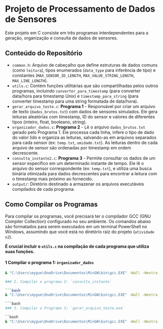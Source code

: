 # Projeto de Processamento de Dados de Sensores

Este projeto em C consiste em três programas interdependentes para a geração, organização e consulta de dados de sensores.

## Conteúdo do Repositório

* `common.h`: Arquivo de cabeçalho que define estruturas de dados comuns (como `leitura`), tipos enumerados (`data_type` para inferência de tipo) e constantes (`MAX_SENSOR_ID_LENGTH`, `MAX_VALUE_STRING_LENGTH`, `MAX_LINE_LENGTH`).
* `utils.c`: Contém funções utilitárias que são compartilhadas pelos outros programas, incluindo `converter_para_timestamp` (para converter data/hora para timestamp Unix) e `timestamp_para_string` (para converter timestamp para uma string formatada de data/hora).
* `gerar_arquivo_teste.c`: **Programa 1** - Responsável por criar um arquivo de texto (`dados_brutos.txt`) com dados de sensores simulados. Ele gera leituras aleatórias com timestamp, ID do sensor e valores de diferentes tipos (inteiro, float, booleano, string).
* `organizador_dados.c`: **Programa 2** - Lê o arquivo `dados_brutos.txt` gerado pelo Programa 1. Ele processa cada linha, infere o tipo de dado do valor lido e organiza as leituras, salvando-as em arquivos separados para cada sensor (ex: `temp.txt`, `umidade.txt`). As leituras dentro de cada arquivo de sensor são ordenadas por timestamp em ordem decrescente.
* `consulta_instante2.c`: **Programa 3** - Permite consultar os dados de um sensor específico em um determinado instante de tempo. Ele lê o arquivo do sensor correspondente (ex: `temp.txt`), e utiliza uma busca binária otimizada para dados decrescentes para encontrar a leitura com o timestamp mais próximo ao fornecido.
* `output/`: Diretório destinado a armazenar os arquivos executáveis compilados de cada programa.

## Como Compilar os Programas

Para compilar os programas, você precisará ter o compilador GCC (GNU Compiler Collection) configurado no seu ambiente. Os comandos abaixo são formatados para serem executados em um terminal PowerShell no Windows, assumindo que você está no diretório raiz do projeto (`atividade n2`).

**É crucial incluir o `utils.c` na compilação de cada programa que utiliza suas funções.**

#### 1 Compilar o programa 1: `òrganizador_dados`

````bash 
& "C:\Users\mygue\OneDrive\Documentos\MinGW\bin\gcc.EXE" -Wall -Wextra -g3 "organizador_dados.c" "utils.c" -o "output\organizador_dados.exe" -lm

### 2. Compilar o programa 2: `consulta_instante` 

```bash
& "C:\Users\mygue\OneDrive\Documentos\MinGW\bin\gcc.EXE" -Wall -Wextra -g3 "consulta_instante2.c" "utils.c" -o "output\consulta_instante2.exe" -lm

```bash
### 3. Compilar o Programa 3: `gerar_arquivo_teste.exe`

``bash
& "C:\Users\mygue\OneDrive\Documentos\MinGW\bin\gcc.EXE" -Wall -Wextra -g3 "gerar_arquivo_teste.c" "utils.c" -o "output\gerar_arquivo_teste.exe" -lm

